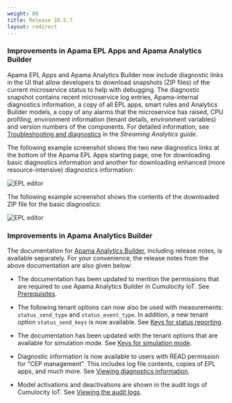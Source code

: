 ```yaml
---
weight: 80
title: Release 10.5.7
layout: redirect
---
```


### Improvements in Apama EPL Apps and Apama Analytics Builder

Apama EPL Apps and Apama Analytics Builder now include diagnostic links in the UI that allow developers to download snapshots (ZIP files) of the current microservice status to help with debugging. The diagnostic snapshot contains recent microservice log entries, Apama-internal diagnostics information, a copy of all EPL apps, smart rules and Analytics Builder models, a copy of any alarms that the microservice has raised, CPU profiling, environment information (tenant details, environment variables) and version numbers of the components. For detailed information, see [Troubleshooting and diagnostics](/apama/troubleshooting/) in the *Streaming Analytics guide*.

The following example screenshot shows the two new diagnostics links at the bottom of the Apama EPL Apps starting page, one for downloading basic diagnostics information and another for downloading enhanced (more resource-intensive) diagnostics information:

![EPL editor](/images/apama/apama-rn-diagnostics-links.png)

The following example screenshot shows the contents of the downloaded ZIP file for the basic diagnostics:

![EPL editor](/images/apama/apama-rn-diagnostics-files.png)

### Improvements in Apama Analytics Builder

The documentation for [Apama Analytics Builder](https://documentation.softwareag.com/onlinehelp/Rohan/Analytics_Builder/pab10-5-7/apama-pab-webhelp/index.html), including release notes, is available separately. For your convenience, the release notes from the above documentation are also given below:

* The documentation has been updated to mention the permissions that are required to use Apama Analytics Builder in Cumulocity IoT. See [Prerequisites](https://documentation.softwareag.com/onlinehelp/Rohan/Analytics_Builder/pab10-5-7/apama-pab-webhelp/index.html#page/apamaanalyticsbuilder-webhelp%2Fco-AnaBui_prerequisites.html).

* The following tenant options can now also be used with measurements: `status_send_type` and `status_event_type`. In addition, a new tenant option `status_send_keys` is now available. See [Keys for status reporting](https://documentation.softwareag.com/onlinehelp/Rohan/Analytics_Builder/pab10-5-7/apama-pab-webhelp/index.html#page/apamaanalyticsbuilder-webhelp%2Fre-AnaBui_keys_for_status_reporting.html).

* The documentation has been updated with the tenant options that are available for simulation mode. See [Keys for simulation mode](https://documentation.softwareag.com/onlinehelp/Rohan/Analytics_Builder/pab10-5-7/apama-pab-webhelp/index.html#page/apamaanalyticsbuilder-webhelp%2Fre-AnaBui_keys_for_simulation_mode.html).

* Diagnostic information is now available to users with READ permission for "CEP management". This includes log file contents, copies of EPL apps, and much more. See [Viewing diagnostics information](https://documentation.softwareag.com/onlinehelp/Rohan/Analytics_Builder/pab10-5-7/apama-pab-webhelp/index.html#page/apamaanalyticsbuilder-webhelp%2Fco-AnaBui_viewing_diagnostics_information.html).

* Model activations and deactivations are shown in the audit logs of Cumulocity IoT. See [Viewing the audit logs](https://documentation.softwareag.com/onlinehelp/Rohan/Analytics_Builder/pab10-5-7/apama-pab-webhelp/index.html#page/apamaanalyticsbuilder-webhelp%2Fco-AnaBui_viewing_the_audit_logs.html).
